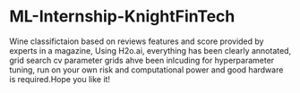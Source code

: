 # ML-Internship-KnightFinTech
Wine classifictaion based on reviews features and score provided by experts in a magazine, Using H2o.ai, everything has been clearly annotated, grid search cv parameter grids ahve been inlcuding for hyperparameter tuning, run on your own risk and computational power and good hardware is required.Hope you like it!
